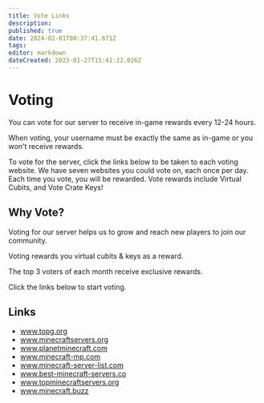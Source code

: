 ```yaml
---
title: Vote Links
description: 
published: true
date: 2024-02-01T00:37:41.671Z
tags: 
editor: markdown
dateCreated: 2023-01-27T15:41:22.026Z
---
```


# Voting 

You can vote for our server to receive in-game rewards every 12-24 hours.

When voting, your username must be exactly the same as in-game or you won't receive rewards.

To vote for the server, click the links below to be taken to each voting website. We have seven websites you could vote on, each once per day. Each time you vote, you will be rewarded. Vote rewards include Virtual Cubits, and Vote Crate Keys!


## Why Vote?

Voting for our server helps us to grow and reach new players to join our community.

Voting rewards you virtual cubits & keys as a reward.

The top 3 voters of each month receive exclusive rewards.

Click the links below to start voting.

## Links
- <a href="https://topg.org/minecraft-servers/server-643913">www.topg.org</a>
- <a href="https://minecraftservers.org/vote/636486">www.minecraftservers.org</a>
- <a href="https://www.planetminecraft.com/server/the-sewer-side/vote/">www.planetminecraft.com</a>
- <a href="https://minecraft-mp.com/server/310091/vote/">www.minecraft-mp.com</a>
- <a href="https://minecraft-server-list.com/server/488106/vote/">www.minecraft-server-list.com</a>
- <a href="https://best-minecraft-servers.co/server-the-sewer-side.8191/vote">www.best-minecraft-servers.co</a>
- <a href="http://topminecraftservers.org/vote/27624">www.topminecraftservers.org</a>
- <a href="https://minecraft.buzz/vote/7329">www.minecraft.buzz </a> 